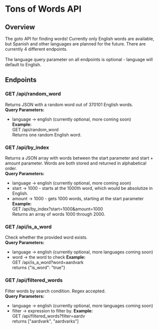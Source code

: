 # Tons of Words API

## Overview
The goto API for finding words! Currently only English words are available, but Spanish and other 
languages are planned for the future. There are currently 4 different endpoints. \
\
The language query parameter on all endpoints is optional - language will default to English.

## Endpoints
### GET /api/random_word
Returns JSON with a random word out of 370101 English words.\
<strong>Query Parameters:</strong>
- language -> english (currently optional, more coming soon) \
<strong>Example:</strong> \
GET /api/random_word \
Returns one random English word.

### GET /api/by_index
Returns a JSON array with words between the start parameter and start + amount parameter. 
Words are both stored and returned in alphabetical order. \
<strong>Query Parameters:</strong>
- language -> english (currently optional, more coming soon)
- start -> 1000 - starts at the 1000th word, which would be absolutize in English.
- amount -> 1000 - gets 1000 words, starting at the start parameter \
<strong>Example:</strong> \
GET /api/by_index?start=1000&amount=1000 \
Returns an array of words 1000 through 2000.

### GET /api/is_a_word
Check whether the provided word exists. \
<strong>Query Parameters:</strong>
- language -> english (currently optional, more languages coming soon)
- word -> the word to check
<strong>Example:</strong> \
GET /api/is_a_word?word=aardvark \
returns {"is_word": "true"}

### GET /api/filtered_words
Filter words by search condition. Regex accepted. \
<strong>Query Parameters:</strong>
- language -> english (currently optional, more languages coming soon)
- filter -> expression to filter by.
<strong>Example:</strong> \
GET /api/filtered_words?filter=aardv \
returns ["aardvark", "aardvarks"]
